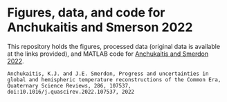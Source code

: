 # Figures, data, and code for Anchukaitis and Smerson 2022

 This repository holds the figures, processed data (original data is available at the links provided), and MATLAB code for [Anchukaitis and Smerdon 2022](https://doi.org/10.1016/j.quascirev.2022.107537). 

`Anchukaitis, K.J. and J.E. Smerdon, Progress and uncertainties in global and hemispheric temperature reconstructions of the Common Era, Quaternary Science Reviews, 286, 107537, doi:10.1016/j.quascirev.2022.107537, 2022`
